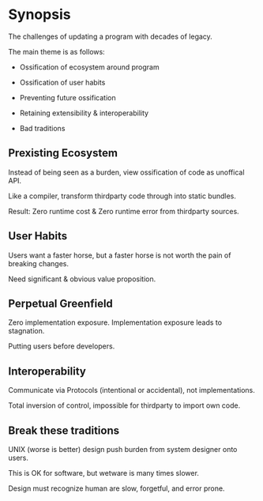 # Synopsis

The challenges of updating a program with decades of legacy.

The main theme is as follows:

- Ossification of ecosystem around program

- Ossification of user habits

- Preventing future ossification

- Retaining extensibility & interoperability

- Bad traditions

## Prexisting Ecosystem

Instead of being seen as a burden, view ossification of code as unoffical API.

Like a compiler, transform thirdparty code through into static bundles.

Result: Zero runtime cost & Zero runtime error from thirdparty sources.

## User Habits

Users want a faster horse, but a faster horse is not worth the pain of breaking changes.

Need significant & obvious value proposition.

## Perpetual Greenfield

Zero implementation exposure. Implementation exposure leads to stagnation.

Putting users before developers.

## Interoperability

Communicate via Protocols (intentional or accidental), not implementations.

Total inversion of control, impossible for thirdparty to import own code.

## Break these traditions

UNIX (worse is better) design push burden from system designer onto users.

This is OK for software, but wetware is many times slower.

Design must recognize human are slow, forgetful, and error prone.
